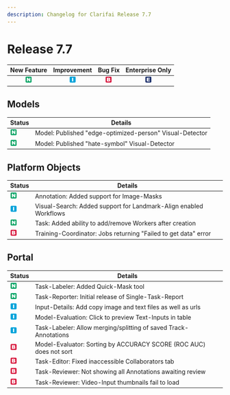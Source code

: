 ```yaml
---
description: Changelog for Clarifai Release 7.7
---
```


# Release 7.7

| New Feature | Improvement | Bug Fix | Enterprise Only |
| :---: | :---: | :---: | :---: |
| ![new-feature](/img/new_feature.jpg) | ![improvement](/img/improvement.jpg) | ![bug](/img/bug.jpg) | ![enterprise](/img/enterprise.jpg) |


## Models

|Status     |Details                                                 |
|-----------|--------------------------------------------------------|
| ![new-feature](/img/new_feature.jpg) |Model: Published "edge-optimized-person" Visual-Detector|
| ![new-feature](/img/new_feature.jpg) |Model: Published "hate-symbol" Visual-Detector          |

## Platform Objects

|Status     |Details                                                 |
|-----------|--------------------------------------------------------|
| ![new-feature](/img/new_feature.jpg) |Annotation: Added support for Image-Masks               |
| ![improvement](/img/improvement.jpg) |Visual-Search: Added support for Landmark-Align enabled Workflows|
| ![new-feature](/img/new_feature.jpg) |Task: Added ability to add/remove Workers after creation|
| ![bug](/img/bug.jpg) |Training-Coordinator: Jobs returning "Failed to get data" error|

## Portal

|Status     |Details                                                 |
|-----------|--------------------------------------------------------|
| ![new-feature](/img/new_feature.jpg) |Task-Labeler: Added Quick-Mask tool                     |
| ![new-feature](/img/new_feature.jpg) |Task-Reporter: Initial release of Single-Task-Report    |
| ![improvement](/img/improvement.jpg) |Input-Details: Add copy image and text files as well as urls|
| ![improvement](/img/improvement.jpg) |Model-Evaluation: Click to preview Text-Inputs in table |
| ![improvement](/img/improvement.jpg) |Task-Labeler: Allow merging/splitting of saved Track-Annotations|
| ![bug](/img/bug.jpg) |Model-Evaluator: Sorting by ACCURACY SCORE (ROC AUC) does not sort|
| ![bug](/img/bug.jpg) |Task-Editor: Fixed inaccessible Collaborators tab       |
| ![bug](/img/bug.jpg) |Task-Reviewer: Not showing all Annotations awaiting review|
| ![bug](/img/bug.jpg) |Task-Reviewer: Video-Input thumbnails fail to load      |
